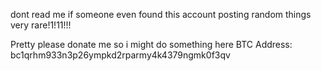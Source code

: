 dont read me if someone even found this account posting random things very rare!1!11!!!


Pretty please donate me so i might do something here
BTC Address: bc1qrhm933n3p26ympkd2rparmy4k4379ngmk0f3qv
